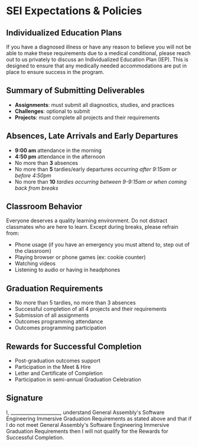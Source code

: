 # SEI Expectations & Policies

## Individualized Education Plans

If you have a diagnosed illness or have any reason to believe you will not be
able to make these requirements due to a medical conditional, please reach out
to us privately to discuss an Individualized Education Plan (IEP). This is
designed to ensure that any medically needed accommodations are put in place to
ensure success in the program.

## Summary of Submitting Deliverables

- **Assignments**: must submit all diagnostics, studies, and practices
- **Challenges**: optional to submit
- **Projects**:  must complete all projects and their requirements

## Absences, Late Arrivals and Early Departures

- **9:00 am** attendance in the morning
- **4:50 pm** attendance in the afternoon
- No more than **3** absences
- No more than **5** tardies/early departures _occurring after 9:15am or before 4:50pm_
- No more than **10** _tardies occurring between 9-9:15am or when coming back from breaks_

## Classroom Behavior

Everyone deserves a quality learning environment. Do not distract classmates
who are here to learn. Except during breaks, please refrain from:

- Phone usage (if you have an emergency you must attend to, step out of the classroom)
- Playing browser or phone games (ex: cookie counter)
- Watching videos
- Listening to audio or having in headphones

## Graduation Requirements

- No more than 5 tardies, no more than 3 absences
- Successful completion of all 4 projects and their requirements
- Submission of all assignments
- Outcomes programming attendance
- Outcomes programming participation

## Rewards for Successful Completion

- Post-graduation outcomes support
- Participation in the Meet & Hire
- Letter and Certificate of Completion
- Participation in semi-annual Graduation Celebration

## Signature

I, _____________________, understand General Assembly's Software Engineering
Immersive Graduation Requirements as stated above and that if I do not meet
General Assembly's Software Engineering Immersive Graduation Requirements then I
will not qualify for the Rewards for Successful Completion.
